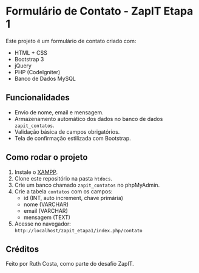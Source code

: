 # Formulário de Contato - ZapIT Etapa 1

Este projeto é um formulário de contato criado com:

- HTML + CSS
- Bootstrap 3
- jQuery
- PHP (CodeIgniter)
- Banco de Dados MySQL

## Funcionalidades

- Envio de nome, email e mensagem.
- Armazenamento automático dos dados no banco de dados `zapit_contatos`.
- Validação básica de campos obrigatórios.
- Tela de confirmação estilizada com Bootstrap.

## Como rodar o projeto

1. Instale o [XAMPP](https://www.apachefriends.org/pt_br/index.html).
2. Clone este repositório na pasta `htdocs`.
3. Crie um banco chamado `zapit_contatos` no phpMyAdmin.
4. Crie a tabela `contatos` com os campos:
    - id (INT, auto increment, chave primária)
    - nome (VARCHAR)
    - email (VARCHAR)
    - mensagem (TEXT)
5. Acesse no navegador: `http://localhost/zapit_etapa1/index.php/contato`

## Créditos

Feito por Ruth Costa, como parte do desafio ZapIT.